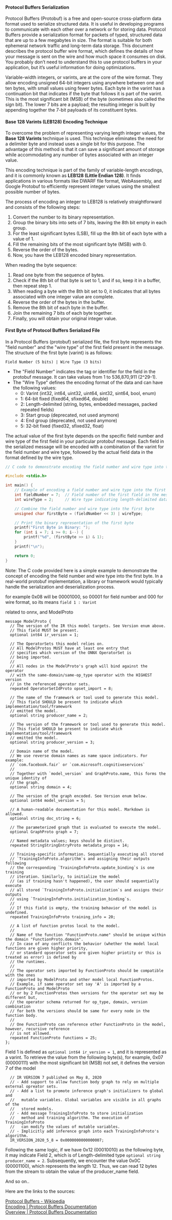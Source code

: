#### Protocol Buffers Serialization

Protocol Buffers (Protobuf) is a free and open-source cross-platform data format used to serialize structured data. It is useful in developing programs to communicate with each other over a network or for storing data. Protocol Buffers provide a serialization format for packets of typed, structured data that are up to a few megabytes in size. The format is suitable for both ephemeral network traffic and long-term data storage. This document describes the protocol buffer wire format, which defines the details of how your message is sent on the wire and how much space it consumes on disk. You probably don’t need to understand this to use protocol buffers in your application, but it’s useful information for doing optimizations.

Variable-width integers, or varints, are at the core of the wire format. They allow encoding unsigned 64-bit integers using anywhere between one and ten bytes, with small values using fewer bytes. Each byte in the varint has a continuation bit that indicates if the byte that follows it is part of the varint. This is the most significant bit (MSB) of the byte (sometimes also called the sign bit). The lower 7 bits are a payload; the resulting integer is built by appending together the 7-bit payloads of its constituent bytes.

#### Base 128 Varints (LEB128) Encoding Technique

To overcome the problem of representing varying length integer values, the **Base 128 Varints** technique is used. This technique eliminates the need for a delimiter byte and instead uses a single bit for this purpose. The advantage of this method is that it can save a significant amount of storage while accommodating any number of bytes associated with an integer value.

This encoding technique is part of the family of variable-length encodings, and it is commonly known as **LEB128 (Little Endian 128)**. It finds applications in various formats like DWARF file format, WebAssembly, and Google Protobuf to efficiently represent integer values using the smallest possible number of bytes.

The process of encoding an integer to LEB128 is relatively straightforward and consists of the following steps:

1. Convert the number to its binary representation.
2. Group the binary bits into sets of 7 bits, leaving the 8th bit empty in each group.
3. For the least significant bytes (LSB), fill up the 8th bit of each byte with a value of 1.
4. Fill the remaining bits of the most significant byte (MSB) with 0.
5. Reverse the order of the bytes.
6. Now, you have the LEB128 encoded binary representation.

When reading the byte sequence:

1. Read one byte from the sequence of bytes.
2. Check if the 8th bit of that byte is set to 1, and if so, keep it in a buffer, then repeat step 1.
3. When reading a byte with the 8th bit set to 0, it indicates that all bytes associated with one integer value are complete.
4. Reverse the order of the bytes in the buffer.
5. Remove the 8th bit of each byte in the buffer.
6. Join the remaining 7 bits of each byte together.
7. Finally, you will obtain your original integer value.

#### First Byte of Protocol Buffers Serialized File

In a Protocol Buffers (protobuf) serialized file, the first byte represents the "field number" and the "wire type" of the first field present in the message. The structure of the first byte (varint) is as follows:

```
Field Number (5 bits) | Wire Type (3 bits)
```

- The "Field Number" indicates the tag or identifier for the field in the protobuf message. It can take values from 1 to 536,870,911 (2^29-1).
- The "Wire Type" defines the encoding format of the data and can have the following values:
  - 0: Varint (int32, int64, uint32, uint64, sint32, sint64, bool, enum)
  - 1: 64-bit fixed (fixed64, sfixed64, double)
  - 2: Length-delimited (string, bytes, embedded messages, packed repeated fields)
  - 3: Start group (deprecated, not used anymore)
  - 4: End group (deprecated, not used anymore)
  - 5: 32-bit fixed (fixed32, sfixed32, float)

The actual value of the first byte depends on the specific field number and wire type of the first field in your particular protobuf message. Each field in the serialized message will be encoded with a combination of the varint for the field number and wire type, followed by the actual field data in the format defined by the wire type.

```c
// C code to demonstrate encoding the field number and wire type into the first byte of a protobuf message

#include <stdio.h>

int main() {
    // Example of encoding a field number and wire type into the first byte
    int fieldNumber = 7;  // Field number of the first field in the message
    int wireType = 2;     // Wire type indicating length-delimited data

    // Combine the field number and wire type into the first byte
    unsigned char firstByte = (fieldNumber << 3) | wireType;

    // Print the binary representation of the first byte
    printf("First Byte in Binary: ");
    for (int i = 7; i >= 0; i--) {
        printf("%d", (firstByte >> i) & 1);
    }
    printf("\n");

    return 0;
}
```

Note: The C code provided here is a simple example to demonstrate the concept of encoding the field number and wire type into the first byte. In a real-world protobuf implementation, a library or framework would typically handle the serialization and deserialization process.

for example 0x08 will be 00001000, so 00001 for field number and 000 for wire format, so its means
`field 1 : Varint `

related to onnx, and ModelProto

```
message ModelProto {
  // The version of the IR this model targets. See Version enum above.
  // This field MUST be present.
  optional int64 ir_version = 1;

  // The OperatorSets this model relies on.
  // All ModelProtos MUST have at least one entry that
  // specifies which version of the ONNX OperatorSet is
  // being imported.
  //
  // All nodes in the ModelProto's graph will bind against the operator
  // with the same-domain/same-op_type operator with the HIGHEST version
  // in the referenced operator sets.
  repeated OperatorSetIdProto opset_import = 8;

  // The name of the framework or tool used to generate this model.
  // This field SHOULD be present to indicate which implementation/tool/framework
  // emitted the model.
  optional string producer_name = 2;

  // The version of the framework or tool used to generate this model.
  // This field SHOULD be present to indicate which implementation/tool/framework
  // emitted the model.
  optional string producer_version = 3;

  // Domain name of the model.
  // We use reverse domain names as name space indicators. For example:
  // `com.facebook.fair` or `com.microsoft.cognitiveservices`
  //
  // Together with `model_version` and GraphProto.name, this forms the unique identity of
  // the graph.
  optional string domain = 4;

  // The version of the graph encoded. See Version enum below.
  optional int64 model_version = 5;

  // A human-readable documentation for this model. Markdown is allowed.
  optional string doc_string = 6;

  // The parameterized graph that is evaluated to execute the model.
  optional GraphProto graph = 7;

  // Named metadata values; keys should be distinct.
  repeated StringStringEntryProto metadata_props = 14;

  // Training-specific information. Sequentially executing all stored
  // `TrainingInfoProto.algorithm`s and assigning their outputs following
  // the corresponding `TrainingInfoProto.update_binding`s is one training
  // iteration. Similarly, to initialize the model
  // (as if training hasn't happened), the user should sequentially execute
  // all stored `TrainingInfoProto.initialization`s and assigns their outputs
  // using `TrainingInfoProto.initialization_binding`s.
  //
  // If this field is empty, the training behavior of the model is undefined.
  repeated TrainingInfoProto training_info = 20;

  // A list of function protos local to the model.
  //
  // Name of the function "FunctionProto.name" should be unique within the domain "FunctionProto.domain".
  // In case of any conflicts the behavior (whether the model local functions are given higher priority,
  // or standard opserator sets are given higher priotity or this is treated as error) is defined by
  // the runtimes.
  //
  // The operator sets imported by FunctionProto should be compatible with the ones
  // imported by ModelProto and other model local FunctionProtos.
  // Example, if same operator set say 'A' is imported by a FunctionProto and ModelProto
  // or by 2 FunctionProtos then versions for the operator set may be different but,
  // the operator schema returned for op_type, domain, version combination
  // for both the versions should be same for every node in the function body.
  //
  // One FunctionProto can reference other FunctionProto in the model, however, recursive reference
  // is not allowed.
  repeated FunctionProto functions = 25;
};
```

Field 1 is defined as `optional int64 ir_version = 1`, and it is represented as a varint. To retrieve the value from the following byte(s), for example, 0x07 (00000111) with the most significant bit (MSB) not set, it defines the version 7 of the model

```
  // IR VERSION 7 published on May 8, 2020
  // - Add support to allow function body graph to rely on multiple external opreator sets.
  // - Add a list to promote inference graph's initializers to global and
  //   mutable variables. Global variables are visible in all graphs of the
  //   stored models.
  // - Add message TrainingInfoProto to store initialization
  //   method and training algorithm. The execution of TrainingInfoProto
  //   can modify the values of mutable variables.
  // - Implicitly add inference graph into each TrainingInfoProto's algorithm.
  IR_VERSION_2020_5_8 = 0x0000000000000007;
```

Following the same logic, if we have 0x12 (00010010) as the following byte, it may indicate Field 2, which is of Length-delimited type `optional string producer_name = 2`. Subsequently, we encounter the value 0x0C (00001100), which represents the length 12. Thus, we can read 12 bytes from the stream to obtain the value of the producer_name field.

And so on..

Here are the links to the sources:

[Protocol Buffers - Wikipedia](https://en.wikipedia.org/wiki/Protocol_Buffers)<br>
[Encoding | Protocol Buffers Documentation](https://protobuf.dev/programming-guides/encoding/)<br>
[Overview | Protocol Buffers Documentation](https://protobuf.dev/overview/)<br>

